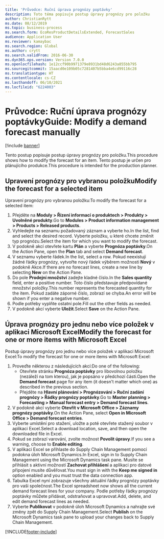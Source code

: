 ```yaml
---
title: 'Průvodce: Ruční úprava prognózy poptávky'
description: Toto téma popisuje postup úpravy prognózy pro položku
author: ChristianRytt
ms.date: 08/12/2019
ms.topic: business-process
ms.search.form: EcoResProductDetailsExtended, ForecastSales
audience: Application User
ms.reviewer: kamaybac
ms.search.region: Global
ms.author: crytt
ms.search.validFrom: 2016-06-30
ms.dyn365.ops.version: Version 7.0.0
ms.openlocfilehash: 1e12ccf90b9971379e8931bd48d6243a855bb795
ms.sourcegitcommit: 15aacd0e109b05c7281407b5bba4e6cd99116c28
ms.translationtype: HT
ms.contentlocale: cs-CZ
ms.lasthandoff: 06/10/2021
ms.locfileid: "6224003"
---
```

# <a name="guide-modify-a-demand-forecast-manually"></a><span data-ttu-id="7cc92-103">Průvodce: Ruční úprava prognózy poptávky</span><span class="sxs-lookup"><span data-stu-id="7cc92-103">Guide: Modify a demand forecast manually</span></span>

[!include [banner](../../includes/banner.md)]

<span data-ttu-id="7cc92-104">Tento postup popisuje postup úpravy prognózy pro položku.</span><span class="sxs-lookup"><span data-stu-id="7cc92-104">This procedure shows how to modify the forecast for an item.</span></span> <span data-ttu-id="7cc92-105">Tento postup je určen pro plánujícího produkce.</span><span class="sxs-lookup"><span data-stu-id="7cc92-105">This procedure is intended for the production planner.</span></span>

## <a name="modify-the-forecast-for-a-selected-item"></a><span data-ttu-id="7cc92-106">Upravení prognózy pro vybranou položku</span><span class="sxs-lookup"><span data-stu-id="7cc92-106">Modify the forecast for a selected item</span></span>

<span data-ttu-id="7cc92-107">Upravení prognózy pro vybranou položku:</span><span class="sxs-lookup"><span data-stu-id="7cc92-107">To modify the forecast for a selected item:</span></span>

1. <span data-ttu-id="7cc92-108">Přejděte na **Moduly \> Řízení informací o produktech \> Produkty \> Uvolněné produkty**.</span><span class="sxs-lookup"><span data-stu-id="7cc92-108">Go to **Modules \> Product information management \> Products \> Released products**.</span></span>
1. <span data-ttu-id="7cc92-109">Vyhledejte na seznamu požadovaný záznam a vyberte ho.</span><span class="sxs-lookup"><span data-stu-id="7cc92-109">In the list, find and select the desired record.</span></span> <span data-ttu-id="7cc92-110">Vyberte položku, u které chcete změnit typ prognózu.</span><span class="sxs-lookup"><span data-stu-id="7cc92-110">Select the item for which you want to modify the forecast.</span></span>
1. <span data-ttu-id="7cc92-111">V podokně akcí otevřete kartu **Plán** a vyberte **Prognóza poptávky**.</span><span class="sxs-lookup"><span data-stu-id="7cc92-111">On the Action Pane, open the **Plan** tab and select **Demand forecast**.</span></span>
1. <span data-ttu-id="7cc92-112">V seznamu vyberte řádek.</span><span class="sxs-lookup"><span data-stu-id="7cc92-112">In the list, select a row.</span></span> <span data-ttu-id="7cc92-113">Pokud neexistují žádné řádky prognózy, vytvořte nový řádek výběrem možnosti **Nový** v podokně Akce.</span><span class="sxs-lookup"><span data-stu-id="7cc92-113">If there are no forecast lines, create a new line by selecting **New** on the Action Pane.</span></span>  
1. <span data-ttu-id="7cc92-114">Do pole **Prodejní množství** zadejte kladné číslo.</span><span class="sxs-lookup"><span data-stu-id="7cc92-114">In the **Sales quantity** field, enter a positive number.</span></span> <span data-ttu-id="7cc92-115">Toto číslo představuje předpovídané množství položky.</span><span class="sxs-lookup"><span data-stu-id="7cc92-115">This number represents the forecasted quantity for the item.</span></span> <span data-ttu-id="7cc92-116">Pokud zadáte záporné číslo, zobrazí se chyba.</span><span class="sxs-lookup"><span data-stu-id="7cc92-116">An error will be shown if you enter a negative number.</span></span>
1. <span data-ttu-id="7cc92-117">Podle potřeby vyplňte ostatní pole.</span><span class="sxs-lookup"><span data-stu-id="7cc92-117">Fill out the other fields as needed.</span></span>
1. <span data-ttu-id="7cc92-118">V podokně akcí vyberte **Uložit**.</span><span class="sxs-lookup"><span data-stu-id="7cc92-118">Select **Save** on the Action Pane.</span></span>

## <a name="modify-the-forecast-for-one-or-more-items-with-microsoft-excel"></a><span data-ttu-id="7cc92-119">Úprava prognózy pro jednu nebo více položek v aplikaci Microsoft Excel</span><span class="sxs-lookup"><span data-stu-id="7cc92-119">Modify the forecast for one or more items with Microsoft Excel</span></span>

<span data-ttu-id="7cc92-120">Postup úpravy prognózy pro jednu nebo více položek v aplikaci Microsoft Excel:</span><span class="sxs-lookup"><span data-stu-id="7cc92-120">To modify the forecast for one or more items with Microsoft Excel:</span></span>

1. <span data-ttu-id="7cc92-121">Proveďte některou z následujících akcí:</span><span class="sxs-lookup"><span data-stu-id="7cc92-121">Do one of the following:</span></span>
    - <span data-ttu-id="7cc92-122">Otevřete stránku **Prognóza poptávky** pro libovolnou položku (nezáleží na tom kterou), jak je popsáno v předchozí části.</span><span class="sxs-lookup"><span data-stu-id="7cc92-122">Open the **Demand forecast** page for any item (it doesn't matter which one) as described in the previous section.</span></span>
    - <span data-ttu-id="7cc92-123">Přejděte na **Hlavní plánování \> Prognózování \> Ruční zadání prognózy \> Řádky prognózy poptávky**.</span><span class="sxs-lookup"><span data-stu-id="7cc92-123">Go to **Master planning \> Forecasting \> Manual forecast entry \> Demand forecast lines**.</span></span>
1. <span data-ttu-id="7cc92-124">V podokně akcí vyberte **Otevřít v Microsoft Office \> Záznamy prognózy poptávky**.</span><span class="sxs-lookup"><span data-stu-id="7cc92-124">On the Action Pane, select **Open in Microsoft Office \> Demand forecast entries**.</span></span>
1. <span data-ttu-id="7cc92-125">Vyberte umístění pro stažení, uložte a poté otevřete stažený soubor v aplikaci Excel.</span><span class="sxs-lookup"><span data-stu-id="7cc92-125">Select a download location, save, and then open the downloaded file in Excel.</span></span>
1. <span data-ttu-id="7cc92-126">Pokud se zobrazí varování, zvolte možnost **Povolit úpravy**.</span><span class="sxs-lookup"><span data-stu-id="7cc92-126">If you see a warning, choose to **Enable editing**.</span></span>
1. <span data-ttu-id="7cc92-127">V aplikaci Excel se přihlaste do Supply Chain Management pomocí podokna úloh Microsoft Dynamics.</span><span class="sxs-lookup"><span data-stu-id="7cc92-127">In Excel, sign in to Supply Chain Management using the Microsoft Dynamics task pane.</span></span> <span data-ttu-id="7cc92-128">Musíte se přihlásit s aktivní možností **Zachovat přihlášení** a aplikaci pro datové připojení musíte důvěřovat.</span><span class="sxs-lookup"><span data-stu-id="7cc92-128">You must sign in with the **Keep me signed in** option enabled and you must trust the data connection app.</span></span>
1. <span data-ttu-id="7cc92-129">Tabulka Excel nyní zobrazuje všechny aktuální řádky prognózy poptávky pro vaši společnost.</span><span class="sxs-lookup"><span data-stu-id="7cc92-129">The Excel spreadsheet now shows all the current demand forecast lines for your company.</span></span>  <span data-ttu-id="7cc92-130">Podle potřeby řádky prognózy poptávky můžete přidávat, odstraňovat a upravovat.</span><span class="sxs-lookup"><span data-stu-id="7cc92-130">Add, delete, and edit demand forecast lines as needed.</span></span>
1. <span data-ttu-id="7cc92-131">Vyberte **Publikovat** v podokně úloh Microsoft Dynamics a nahrajte své změny zpět do Supply Chain Management.</span><span class="sxs-lookup"><span data-stu-id="7cc92-131">Select **Publish** on the Microsoft Dynamics task pane to upload your changes back to Supply Chain Management.</span></span>


[!INCLUDE[footer-include](../../../includes/footer-banner.md)]
